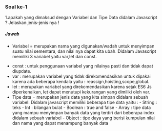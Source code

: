 ### Soal ke-1
1.apakah yang dimaksud dengan Variabel dan Tipe Data didalam Javascript ? Jelaskan jenis-jenis nya !
##### Jawab
- Variabel = merupakan nama  yang digunakan/wadah untuk menyimpan suatu nilai sementara, dan nilai nya dapat kita ubah. Didalam Javascript memiliki 3 variabel yaitu var,let dan const. 
 * const : untuk penggunaan variabel yang nilainya pasti dan tidak dapat diupdate.
 * var : merupakan variabel yang tidak direkomendasikan untuk dipakai karena ada beberapa kendala yaitu : reassign,hoisting,scope,global.
 * let : merupakan variabel yang direkomendasikan karena sejak ES6 Js diperkenalkan, let dapat menutupi kekurangan yang dimiliki oleh var.
* Tipe data = merupakan jenis data yang kita simpan didalam sebuah variabel. Didalam javascript memiliki beberapa tipe data yaitu :
        - String    : teks
        - Int       : bilangan bulat
        - Boolean   : true and false 
        - Array     : tipe data yang mampu menyimpan banyak data yang terdiri dari beberapa index didalam sebuah variabel
        - Object    : tipe daya yang berisi kumpulan nilai dan nama yang dapat menampung banyak data

      
